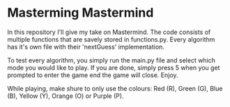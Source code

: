 
# Masterming Mastermind

In this repository I'll give my take on Mastermind. The code consists of multiple functions that are savely stored in functions.py. Every algorithm has it's own file with their 'nextGuess' implementation. 

To test every algorithm, you simply run the main.py file and select which mode you would like to play. If you are done, simply press 5 when you get prompted to enter the game end the game will close. Enjoy. 

While playing, make shure to only use the colours: Red (R), Green (G), Blue (B), Yellow (Y), Orange (O) or Purple (P). 

